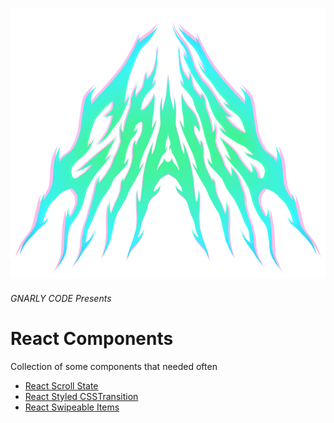 <p align="center"><img src="https://github.com/gnarlycode/gnarly-assets/blob/master/gnarly-logo-600.png?raw=true" /></p>


###### _GNARLY CODE_ Presents

# React Components

Collection of some components that needed often

* [React Scroll State](https://github.com/gnarlycode/react-components/tree/master/packages/react-scroll-state)
* [React Styled CSSTransition](https://github.com/gnarlycode/react-components/tree/master/packages/react-styled-css-transition)
* [React Swipeable Items](https://github.com/gnarlycode/react-components/tree/master/packages/react-swipeable-items)
